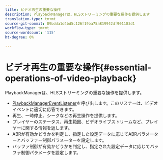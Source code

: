 ```yaml
---
title: ビデオ再生の重要な操作
description: PlaybackManagerは、HLSストリーミングの重要な操作を提供します
translation-type: tm+mt
source-git-commit: 89bdda1d4bd5c126f19ba75a819942df901183d1
workflow-type: tm+mt
source-wordcount: '115'
ht-degree: 0%

---
```



# ビデオ再生の重要な操作{#essential-operations-of-video-playback}

PlaybackManagerは、HLSストリーミングの重要な操作を提供します。

* [PlaybackManagerEventListener](https://help.adobe.com/en_US/primetime/api/reference_implementation/android/javadoc/com/adobe/primetime/reference/manager/PlaybackManager.PlaybackManagerEventListener.html)を呼び出します。このリスナーは、ビデオイベントに適切に応答できます。
* 再生、一時停止、シークなどの再生操作を提供します。
* プレイヤーのステータス、再生範囲、ビデオライブストリームなど、プレイヤーに関する情報を返します。
* ABRが有効かどうかを判定し、指定した設定データに応じてABRパラメーターとバッファー制御パラメーターを設定します。
* バッファ制御が有効かどうかを判定し、指定された設定データに応じてバッファ制御パラメータを設定します。